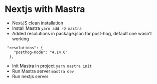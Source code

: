 # Nextjs with Mastra 

- NextJS clean installation
- Install Mastra `yarn add -D mastra`
- Added resolutions in package.json for post-hog, default one wasn't working
```
 "resolutions": {
    "posthog-node": "4.14.0"
  },
```

- Init Mastra in project `yarn mastra init`
- Run Mastra server `mastra dev`
- Run nextjs server
